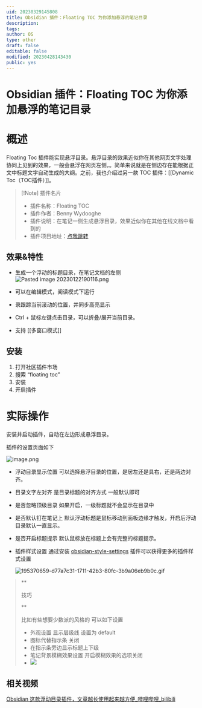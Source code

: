 ```yaml
---
uid: 20230329145808
title: Obsidian 插件：Floating TOC 为你添加悬浮的笔记目录
description: 
tags: 
author: OS
type: other
draft: false
editable: false
modified: 20230428143430
public: yes
---
```


# Obsidian 插件：Floating TOC 为你添加悬浮的笔记目录

# 概述

Floating Toc 插件能实现悬浮目录。悬浮目录的效果近似你在其他网页文字处理协同上见到的效果，一般会悬浮在网页左侧，。简单来说就是在侧边存在能根据正文中标题文字自动生成的大纲。之前，我也介绍过另一款 TOC 插件：[[Dynamic Toc（TOC插件）]]。

> [!Note] 插件名片
> - 插件名称：Floating TOC
> - 插件作者：Benny Wydooghe
> - 插件说明：在笔记一侧生成悬浮目录，效果近似你在其他在线文档中看到的
> - 插件项目地址：[点我跳转](https://github.com/cumany/obsidian-floating-toc-plugin)

## 效果&特性

- 生成一个浮动的标题目录，在笔记文档的左侧
    ![Pasted image 20230122190116.png](https://s1.vika.cn/space/2023/03/15/95a521aa8386473f8c7519869a7cedd5)

- 可以在编辑模式，阅读模式下运行
- 录跟踪当前滚动的位置，并同步高亮显示
- Ctrl + 鼠标左键点击目录，可以折叠/展开当前目录。
- 支持 [[多窗口模式]]

## 安装

1. 打开社区插件市场
2. 搜索 “floating toc”
3. 安装
4. 开启插件

# 实际操作

安装并启动插件，自动在左边形成悬浮目录。

插件的设置页面如下

![image.png](https://s1.vika.cn/space/2023/04/14/3bfcf87972494efc9f13fe61f22e072a)

- 浮动目录显示位置 可以选择悬浮目录的位置，是居左还是具右，还是两边对齐。
- 目录文字左对齐 是目录标题的对齐方式 一般默认即可
- 是否忽略顶级目录 如果开启，一级标题就不会显示在目录中
- 是否默认钉在笔记上 默认浮动标题是鼠标移动到面板边缘才触发，开启后浮动目录默认一直显示。
- 是否开启标题提示 默认鼠标放在标题上会有完整的标题提示。
- 插件样式设置 通过安装 [obsidian-style-settings](https://pkmer.cn/Pkmer-Docs/10-Obsidian/Obsidian%E7%A4%BE%E5%8C%BA%E6%8F%92%E4%BB%B6/obsidian-style-settings) 插件可以获得更多的插件样式设置

    ![195370659-d77a7c31-1711-42b3-80fc-3b9a06eb9b0c.gif](https://s1.vika.cn/space/2023/04/14/b643f21a6dd8431486e796a91085b435)

> **
>
> 技巧
>
> **
>
> 比如有些想要少数派的风格的 可以如下设置
>
> - 外观设置 显示层级线 设置为 default
> - 图标代替指示条 关闭
> - 在指示条旁边显示标题上下级
> - 笔记背景模糊效果设置 开启模糊效果的选项关闭
> - ![](https://s1.vika.cn/space/2023/04/14/9185d53cfccc4b0dbd0d66870170cb70)

## 相关视频

[Obsidian 这款浮动目录插件，文章越长使用起来越方便_哔哩哔哩_bilibili](https://www.bilibili.com/video/BV1Ze4y1C7Yw/)
